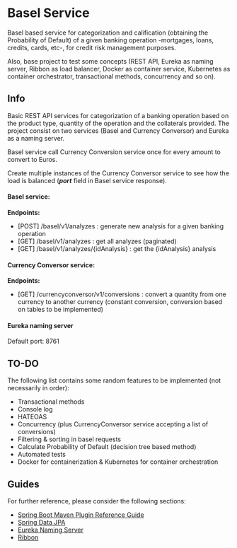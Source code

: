 # Basel Service
Basel based service for categorization and calification (obtaining the Probability of Default) of a given banking
operation -mortgages, loans, credits, cards, etc-, for credit risk management purposes.

Also, base project to test some concepts (REST API, Eureka as naming server, Ribbon as load balancer, Docker as
container service, Kubernetes as container orchestrator, transactional methods, concurrency and so on).

## Info

Basic REST API services for categorization of a banking operation based on the product type, quantity of the operation and the 
collaterals provided.
The project consist on two services (Basel and Currency Conversor) and Eureka as a naming server.

Basel service call Currency Conversion service once for every amount to convert to Euros.

Create multiple instances of the Currency Conversor service to see how the load is balanced (***port*** field in Basel service response).


#### Basel service:
**Endpoints:**
* [POST] /basel/v1/analyzes : generate new analysis for a given banking operation
* [GET] /basel/v1/analyzes : get all analyzes (paginated)
* [GET] /basel/v1/analyzes/{idAnalysis} : get the {idAnalysis} analysis

#### Currency Conversor service: 
**Endpoints:**
* [GET] /currencyconversor/v1/conversions : convert a quantity from one currency to another currency (constant 
conversion, conversion based on tables to be implemented)

#### Eureka naming server
Default port: 8761

## TO-DO
The following list contains some random features to be implemented (not necessarily in order):

* Transactional methods
* Console log
* HATEOAS
* Concurrency (plus CurrencyConversor service accepting a list of conversions)
* Filtering & sorting in basel requests
* Calculate Probability of Default (decision tree based method)
* Automated tests
* Docker for containerization & Kubernetes for container orchestration

## Guides
For further reference, please consider the following sections:

* [Spring Boot Maven Plugin Reference Guide](https://docs.spring.io/spring-boot/docs/2.1.8.RELEASE/maven-plugin/)
* [Spring Data JPA](https://docs.spring.io/spring-boot/docs/{bootVersion}/reference/htmlsingle/#boot-features-jpa-and-spring-data)
* [Eureka Naming Server](https://github.com/Netflix/eureka)
* [Ribbon](https://github.com/Netflix/ribbon)
